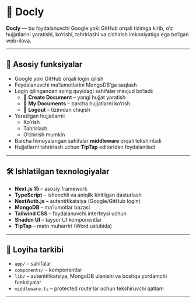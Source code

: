 # 📄 Docly

**Docly** — bu foydalanuvchi Google yoki GitHub orqali tizimga kirib, o‘z hujjatlarini yaratishi, ko‘rishi, tahrirlashi va o‘chirish imkoniyatiga ega bo‘lgan web-ilova.

---

## 🔑 Asosiy funksiyalar

- Google yoki GitHub orqali login qilish
- Foydalanuvchi maʼlumotlarini MongoDBʼga saqlash
- Login qilingandan so‘ng quyidagi sahifalar mavjud bo‘ladi:
  - 📝 **Create Document** – yangi hujjat yaratish
  - 📁 **My Documents** – barcha hujjatlarni ko‘rish
  - 🚪 **Logout** – tizimdan chiqish
- Yaratilgan hujjatlarni:
  - Ko‘rish
  - Tahrirlash
  - O‘chirish mumkin
- Barcha himoyalangan sahifalar **middleware** orqali tekshiriladi
- Hujjatlarni tahrirlash uchun **TipTap** editoridan foydalaniladi

---

## 🛠 Ishlatilgan texnologiyalar

- **Next.js 15** – asosiy framework
- **TypeScript** – ishonchli va aniqlik kiritilgan dasturlash
- **NextAuth.js** – autentifikatsiya (Google/GitHub login)
- **MongoDB** – maʼlumotlar bazasi
- **Tailwind CSS** – foydalanuvchi interfeysi uchun
- **Shadcn UI** – tayyor UI komponentlar
- **TipTap** – matn muharriri (Word uslubida)

---

## 📂 Loyiha tarkibi

- `app/` – sahifalar
- `components/` – komponentlar
- `lib/` – autentifikatsiya, MongoDB ulanishi va boshqa yordamchi funksiyalar
- `middleware.ts` – protected route'lar uchun tekshiruvchi qatlam

---

